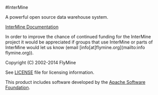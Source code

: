 #InterMine

A powerful open source data warehouse system.

[InterMine Documentation](http://intermine.readthedocs.org/en/latest/)

In order to improve the chance of continued funding for the InterMine project it would be appreciated if groups that use InterMine or parts of InterMine would let us know (email [info[at]flymine.org](mailto:info flymine.org)).

Copyright (C) 2002-2014 FlyMine

See [LICENSE](LICENSE) file for licensing information.

This product includes software developed by the [Apache Software Foundation](http://www.apache.org/).
